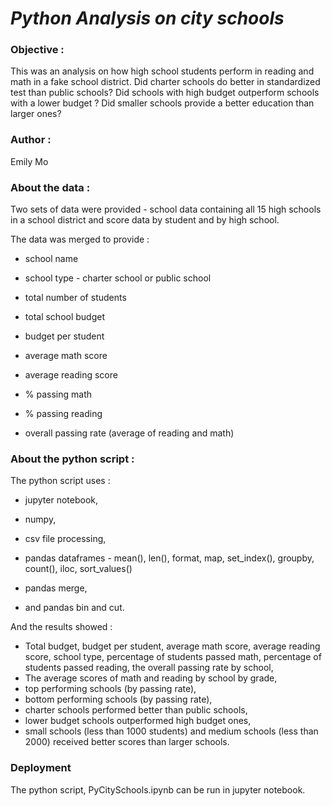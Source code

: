 # ***Python Analysis on city schools***

 

### **Objective :**

This was an analysis on how high school students perform in reading and math in a fake school district.   Did charter schools do better in standardized test than public schools? Did schools with high budget outperform schools with a lower budget ?  Did smaller schools provide a better education than larger ones?

 

### **Author :**

Emily Mo

 

### **About the data :**

Two sets of data were provided -  school data containing all 15 high schools in a school district and score data by student and by high school.

The data was merged to provide :

-  school name

- school type - charter school or public school

- total number of students

- total school budget

- budget per student

- average math score

- average reading score

- % passing math

- % passing reading

- overall passing rate (average of reading and math)

  

### **About the python script :**

The python script uses :

- jupyter notebook,

- numpy,

- csv file processing, 

- pandas dataframes - mean(), len(), format, map, set_index(), groupby, count(), iloc, sort_values()

- pandas merge,

- and pandas bin and cut.   

    

And the results showed :

- Total budget, budget per student, average math score, average reading score, school type, percentage of students passed math, percentage of students passed reading, the overall passing rate by school,
- The average scores of math and reading by school by grade, 
- top performing schools (by passing rate),
- bottom performing schools (by passing rate),
- charter schools performed better than public schools,
- lower budget schools outperformed high budget ones,
- small schools (less than 1000 students) and medium schools (less than 2000) received better scores than larger schools.



### Deployment

The python script, PyCitySchools.ipynb can be run in jupyter notebook.

